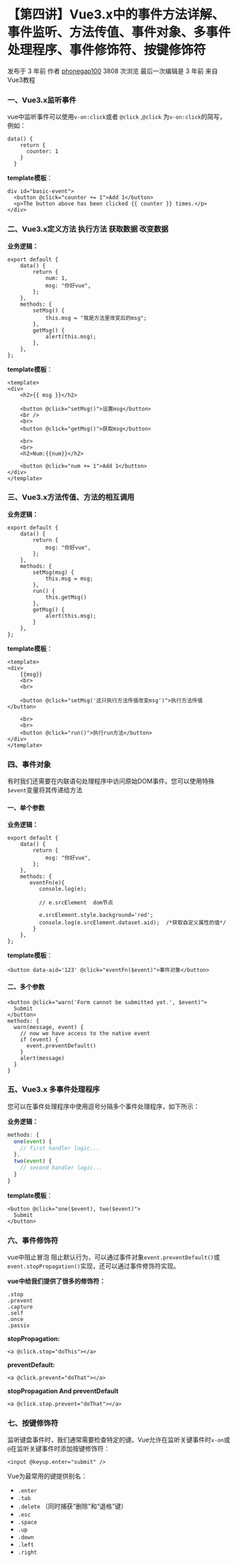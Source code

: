 # 【第四讲】Vue3.x中的事件方法详解、事件监听、方法传值、事件对象、多事件处理程序、事件修饰符、按键修饰符

 发布于 3 年前 作者 [phonegap100](http://bbs.itying.com/user/phonegap100) 3808 次浏览 最后一次编辑是 3 年前 来自 Vue3教程

### 一、Vue3.x监听事件

vue中监听事件可以使用`v-on:click`或者 `@click` ,`@click` 为`v-on:click`的简写，例如：

```
data() {
    return {
      counter: 1
    }
  }
```

**template模板**：

```
div id="basic-event">
  <button @click="counter += 1">Add 1</button>
  <p>The button above has been clicked {{ counter }} times.</p>
</div>
```

### 二、Vue3.x定义方法 执行方法 获取数据 改变数据

**业务逻辑：**

```
export default {
    data() {
        return {
            num: 1,
            msg: "你好vue",
        };
    },
    methods: {
        setMsg() {
            this.msg = "我是方法里改变后的msg";
        },
        getMsg() {
            alert(this.msg);
        },
    },
};
```

**template模板**：

```
<template>
<div>
    <h2>{{ msg }}</h2>

    <button @click="setMsg()">设置msg</button>
    <br />
    <br>
    <button @click="getMsg()">获取msg</button>

    <br>
    <br>
    <h2>Num:{{num}}</h2>

    <button @click="num += 1">Add 1</button>
</div>
</template>
```

### 三、Vue3.x方法传值、方法的相互调用

**业务逻辑：**

```
export default {
    data() {
        return {
            msg: "你好vue",
        };
    },
    methods: {
        setMsg(msg) {
            this.msg = msg;
        },
        run() {
            this.getMsg()
        },
        getMsg() {
            alert(this.msg);
        }
    },
};
```

**template模板**：

```
<template>
<div>
    {{msg}}
    <br>
    <br>

    <button @click="setMsg('这只执行方法传值改变msg')">执行方法传值</button>

    <br>
    <br>
    <button @click="run()">执行run方法</button>
</div>
</template>
```

### 四、事件对象

有时我们还需要在内联语句处理程序中访问原始DOM事件。您可以使用特殊`$event`变量将其传递给方法

#### 一、单个参数

**业务逻辑：**

```
export default {
    data() {
        return {
            msg: "你好vue",
        };
    },
    methods: {
       eventFn(e){
          console.log(e);

          // e.srcElement  dom节点

          e.srcElement.style.background='red';
          console.log(e.srcElement.dataset.aid);  /*获取自定义属性的值*/
		}
    },
};
```

**template模板**：

```
<button data-aid='123' @click="eventFn($event)">事件对象</button>
```

#### 二、多个参数

```
<button @click="warn('Form cannot be submitted yet.', $event)">
  Submit
</button>
methods: {
  warn(message, event) {
    // now we have access to the native event
    if (event) {
      event.preventDefault()
    }
    alert(message)
  }
}
```

### 五、Vue3.x 多事件处理程序

您可以在事件处理程序中使用逗号分隔多个事件处理程序，如下所示：

**业务逻辑：**

```js
methods: {
  one(event) {
    // first handler logic...
  },
  two(event) {
    // second handler logic...
  }
}
```

**template模板**：

```
<button @click="one($event), two($event)">
  Submit
</button>
```

### 六、事件修饰符

vue中阻止冒泡 阻止默认行为，可以通过事件对象`event.preventDefault()`或`event.stopPropagation()`实现，还可以通过事件修饰符实现。

**vue中给我们提供了很多的修饰符：**

```
.stop
.prevent
.capture
.self
.once
.passiv
```

**stopPropagation:**

```
<a @click.stop="doThis"></a>
```

**preventDefault:**

```
<a @click.prevent="doThat"></a>
```

**stopPropagation And preventDefault**

```
<a @click.stop.prevent="doThat"></a>
```

### 七、按键修饰符

监听键盘事件时，我们通常需要检查特定的键。Vue允许在监听关键事件时`v-on`或`@`在监听关键事件时添加按键修饰符：

```
<input @keyup.enter="submit" />
```

Vue为最常用的键提供别名：

- `.enter`
- `.tab`
- `.delete` （同时捕获“删除”和“退格”键）
- `.esc`
- `.space`
- `.up`
- `.down`
- `.left`
- `.right`